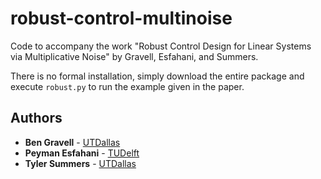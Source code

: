 # robust-control-multinoise

Code to accompany the work "Robust Control Design for Linear Systems via Multiplicative Noise" by Gravell, Esfahani, and Summers.

There is no formal installation, simply download the entire package and execute `robust.py` to run the example given in the paper.

## Authors
* **Ben Gravell** - [UTDallas](http://www.utdallas.edu/~tyler.summers/)
* **Peyman Esfahani** - [TUDelft](http://www.dcsc.tudelft.nl/~mohajerin/)
* **Tyler Summers** - [UTDallas](http://www.utdallas.edu/~tyler.summers/)
